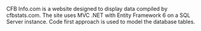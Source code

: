 CFB Info.com is a website designed to display data compiled by cfbstats.com. The site uses MVC .NET with Entity Framework 6 on a SQL Server instance. Code first approach is used to model the database tables.
